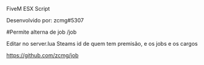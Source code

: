 FiveM ESX Script

Desenvolvido por: zcmg#5307

#Permite alterna de job
/job

Editar no server.lua Steams id de quem tem premisão, e os jobs e os cargos

https://github.com/zcmg/job

